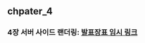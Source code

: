 ## chpater_4

### 4장 서버 사이드 랜더링: [발표장표 임시 링크](https://www.canva.com/design/DAGBBRnEPak/AJsPMHRsqYZauyy8T9ul1w/edit?utm_content=DAGBBRnEPak&utm_campaign=designshare&utm_medium=link2&utm_source=sharebutton)
